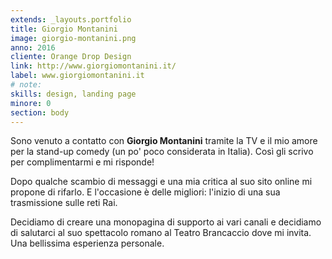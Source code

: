 ```yaml
---
extends: _layouts.portfolio
title: Giorgio Montanini
image: giorgio-montanini.png
anno: 2016
cliente: Orange Drop Design
link: http://www.giorgiomontanini.it/
label: www.giorgiomontanini.it
# note: 
skills: design, landing page
minore: 0
section: body
---
```


Sono venuto a contatto con **Giorgio Montanini** tramite la TV e il mio amore per la stand-up comedy (un po' poco considerata in Italia). Così gli scrivo per complimentarmi e mi risponde!

Dopo qualche scambio di messaggi e una mia critica al suo sito online mi propone di rifarlo. E l'occasione è delle migliori: l'inizio di una sua trasmissione sulle reti Rai.

Decidiamo di creare una monopagina di supporto ai vari canali e decidiamo di salutarci al suo spettacolo romano al Teatro Brancaccio dove mi invita. Una bellissima esperienza personale.